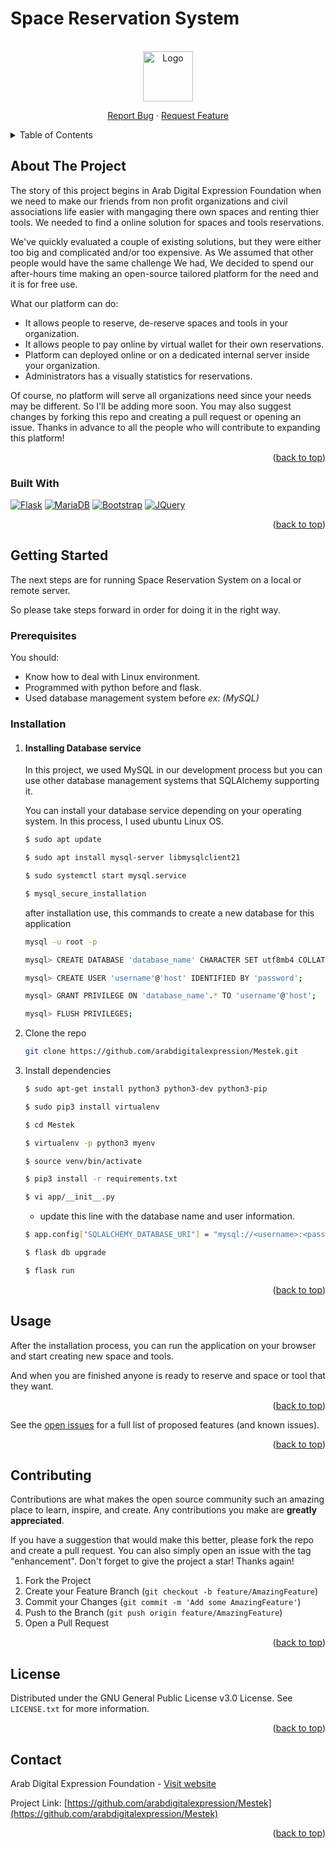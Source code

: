 # Space Reservation System

<a name="readme-top"></a>

<br />
<div align="center">
    <img src="images/logo.png" alt="Logo" width="80" height="80">
  <p align="center">
    <a href="https://github.com/arabdigitalexpression/Mestek/issues">Report Bug</a>
    ·
    <a href="https://github.com/arabdigitalexpression/Mestek/issues">Request Feature</a>
  </p>
</div>

<!-- TABLE OF CONTENTS -->
<details>
  <summary>Table of Contents</summary>
  <ol>
    <li>
      <a href="#about-the-project">About The Project</a>
      <ul>
        <li><a href="#built-with">Built With</a></li>
      </ul>
    </li>
    <li>
      <a href="#getting-started">Getting Started</a>
      <ul>
        <li><a href="#prerequisites">Prerequisites</a></li>
        <li><a href="#installation">Installation</a></li>
      </ul>
    </li>
    <li><a href="#usage">Usage</a></li>
    <li><a href="#contributing">Contributing</a></li>
    <li><a href="#license">License</a></li>
    <li><a href="#contact">Contact</a></li>
  </ol>
</details>

<!-- ABOUT THE PROJECT -->

## About The Project

The story of this project begins in Arab Digital Expression Foundation when we need to make our friends from non profit organizations and civil associations life easier with mangaging there own spaces and renting thier tools. We needed to find a online solution for spaces and tools reservations.

We've quickly evaluated a couple of existing solutions, but they were either too big and complicated and/or too expensive. As We assumed that other people would have the same challenge We had, We decided to spend our after-hours time making an open-source tailored platform for the need and it is for free use.

What our platform can do:

-  It allows people to reserve, de-reserve spaces and tools in your organization.
- It allows people to pay online by virtual wallet for their own reservations.
- Platform can deployed online or on a dedicated internal server inside your organization.
- Administrators has a visually statistics for reservations.

Of course, no platform will serve all organizations need since your needs may be different. So I'll be adding more soon. You may also suggest changes by forking this repo and creating a pull request or opening an issue. Thanks in advance to all the people who will contribute to expanding this platform!

<p align="right">(<a href="#readme-top">back to top</a>)</p>

### Built With

[![Flask][flask]][flask-url]
[![MariaDB][mariadb]][mariadb-url]
[![Bootstrap][bootstrap.com]][bootstrap-url]
[![JQuery][jquery.com]][jquery-url]

<p align="right">(<a href="#readme-top">back to top</a>)</p>

<!-- GETTING STARTED -->

## Getting Started

The next steps are for running Space Reservation System on a local or remote server.

So please take steps forward in order for doing it in the right way.

### Prerequisites

You should:

- Know how to deal with Linux environment.
- Programmed with python before and flask.
- Used database management system before _ex: (MySQL)_

### Installation

1. #### Installing Database service

   In this project, we used MySQL in our development process but you can use other database management systems that SQLAlchemy supporting it.

   You can install your database service depending on your operating system. In this process, I used ubuntu Linux OS.

   ```sh
   $ sudo apt update
   ```

   ```sh
   $ sudo apt install mysql-server libmysqlclient21
   ```

   ```sh
   $ sudo systemctl start mysql.service
   ```

   ```sh
   $ mysql_secure_installation
   ```

   after installation use, this commands to create a new database for this application

   ```sh
   mysql -u root -p
   ```

   ```sh
   mysql> CREATE DATABASE 'database_name' CHARACTER SET utf8mb4 COLLATE utf8mb4_unicode_ci;
   ```

   ```sh
   mysql> CREATE USER 'username'@'host' IDENTIFIED BY 'password';
   ```

   ```sh
   mysql> GRANT PRIVILEGE ON 'database_name'.* TO 'username'@'host';
   ```

   ```sh
   mysql> FLUSH PRIVILEGES;
   ```

2. Clone the repo
   ```sh
   git clone https://github.com/arabdigitalexpression/Mestek.git
   ```
3. Install dependencies

   ```sh
   $ sudo apt-get install python3 python3-dev python3-pip
   ```

   ```sh
   $ sudo pip3 install virtualenv
   ```

   ```sh
   $ cd Mestek
   ```

   ```sh
   $ virtualenv -p python3 myenv
   ```

   ```sh
   $ source venv/bin/activate
   ```

   ```sh
   $ pip3 install -r requirements.txt
   ```

   ```sh
   $ vi app/__init__.py
   ```

   - update this line with the database name and user information.

   ```sh
   $ app.config["SQLALCHEMY_DATABASE_URI"] = "mysql://<username>:<password>@<host>/<database_name>"
   ```

   ```sh
   $ flask db upgrade
   ```

   ```sh
   $ flask run
   ```

   <p align="right">(<a href="#readme-top">back to top</a>)</p>

## Usage

After the installation process, you can run the application on your browser and start creating new space and tools.

And when you are finished anyone is ready to reserve and space or tool that they want.

<p align="right">(<a href="#readme-top">back to top</a>)</p>

See the [open issues](https://github.com/arabdigitalexpression/Mestek/issues) for a full list of proposed features (and known issues).

<p align="right">(<a href="#readme-top">back to top</a>)</p>

## Contributing

Contributions are what makes the open source community such an amazing place to learn, inspire, and create. Any contributions you make are **greatly appreciated**.

If you have a suggestion that would make this better, please fork the repo and create a pull request. You can also simply open an issue with the tag "enhancement".
Don't forget to give the project a star! Thanks again!

1. Fork the Project
2. Create your Feature Branch (`git checkout -b feature/AmazingFeature`)
3. Commit your Changes (`git commit -m 'Add some AmazingFeature'`)
4. Push to the Branch (`git push origin feature/AmazingFeature`)
5. Open a Pull Request

<p align="right">(<a href="#readme-top">back to top</a>)</p>

## License

Distributed under the GNU General Public License v3.0
License. See `LICENSE.txt` for more information.

<p align="right">(<a href="#readme-top">back to top</a>)</p>

## Contact

Arab Digital Expression Foundation - [Visit website](https://www.adef.xyz)

Project Link: [https://github.com/arabdigitalexpression/Mestek](https://github.com/arabdigitalexpression/Mestek)

<p align="right">(<a href="#readme-top">back to top</a>)</p>

[product-screenshot]: screenshot.png
[mariadb]: https://img.shields.io/badge/MariaDB-c0765a?style=for-the-badge&logo=mariadb&logoColor=white
[mariadb-url]: https://mariadb.org/
[flask]: https://img.shields.io/badge/Flask-ffff00?style=for-the-badge&logo=FLASK&logoColor=black
[flask-url]: https://flask.palletsprojects.com/en/2.2.x/
[bootstrap.com]: https://img.shields.io/badge/Bootstrap-563D7C?style=for-the-badge&logo=bootstrap&logoColor=white
[bootstrap-url]: https://getbootstrap.com
[jquery.com]: https://img.shields.io/badge/jQuery-0769AD?style=for-the-badge&logo=jquery&logoColor=white
[jquery-url]: https://jquery.com

